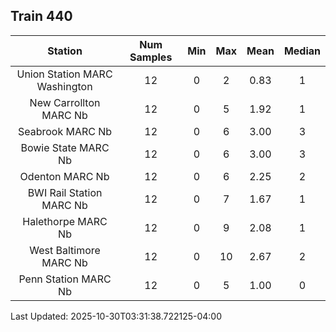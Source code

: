 ## Train 440

| Station | Num Samples | Min | Max | Mean | Median |
| :-----: | :---------: | :-: | :-: | :--: | :----: |
| Union Station MARC Washington | 12 | 0 | 2 | 0.83 | 1 |
| New Carrollton MARC Nb | 12 | 0 | 5 | 1.92 | 1 |
| Seabrook MARC Nb | 12 | 0 | 6 | 3.00 | 3 |
| Bowie State MARC Nb | 12 | 0 | 6 | 3.00 | 3 |
| Odenton MARC Nb | 12 | 0 | 6 | 2.25 | 2 |
| BWI Rail Station MARC Nb | 12 | 0 | 7 | 1.67 | 1 |
| Halethorpe MARC Nb | 12 | 0 | 9 | 2.08 | 1 |
| West Baltimore MARC Nb | 12 | 0 | 10 | 2.67 | 2 |
| Penn Station MARC Nb | 12 | 0 | 5 | 1.00 | 0 |


Last Updated: 2025-10-30T03:31:38.722125-04:00